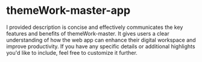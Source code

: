 # themeWork-master-app
I provided description is concise and effectively communicates the key features and benefits of themeWork-master. It gives users a clear understanding of how the web app can enhance their digital workspace and improve productivity. If you have any specific details or additional highlights you'd like to include, feel free to customize it further.
